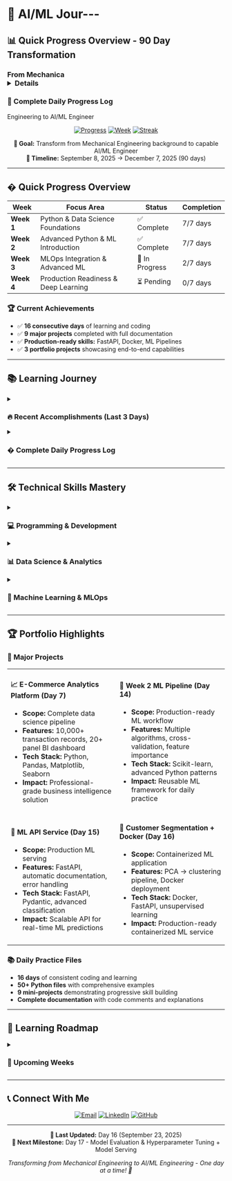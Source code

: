 # 🚀 AI/ML Jour---

## 📊 Quick Progress Overview - 90 Day Transformation
### From Mechanica<details>
<summary><h3>📖 Complete Daily Progress Log</h3></summary>Engineering to AI/ML Engineer

<div align="center">

[![Progress](https://img.shields.io/badge/Progress-16%2F90%20Days-brightgreen?style=for-the-badge)]()
[![Week](https://img.shields.io/badge/Current%20Week-Week%203-blue?style=for-the-badge)]()
[![Streak](https://img.shields.io/badge/Daily%20Streak-16%20Days-orange?style=for-the-badge)]()

**🎯 Goal:** Transform from Mechanical Engineering background to capable AI/ML Engineer  
**📅 Timeline:** September 8, 2025 → December 7, 2025 (90 days)

</div>

---

## � Quick Progress Overview

| Week | Focus Area | Status | Completion |
|------|------------|--------|------------|
| **Week 1** | Python & Data Science Foundations | ✅ Complete | 7/7 days |
| **Week 2** | Advanced Python & ML Introduction | ✅ Complete | 7/7 days |
| **Week 3** | MLOps Integration & Advanced ML | 🔄 In Progress | 2/7 days |
| **Week 4** | Production Readiness & Deep Learning | ⏳ Pending | 0/7 days |

### 🏆 Current Achievements
- ✅ **16 consecutive days** of learning and coding
- ✅ **9 major projects** completed with full documentation
- ✅ **Production-ready skills:** FastAPI, Docker, ML Pipelines
- ✅ **3 portfolio projects** showcasing end-to-end capabilities


---

## 📚 Learning Journey

<details>
<summary><h3>🔥 Recent Accomplishments (Last 3 Days)</h3></summary>

### Day 16 (September 23, 2025) ✅ *CLUSTERING + DIMENSIONALITY REDUCTION + DOCKER MASTERY*
**🎯 Focus:** Unsupervised Learning & Containerization
- **Clustering Algorithms:** K-Means, Hierarchical, DBSCAN, GMM
- **Dimensionality Reduction:** PCA, t-SNE 
- **Docker:** Containerization, FastAPI deployment
- **Projects:** [Clustering Analysis](Week_03/day_16_clustering_analysis.py) • [Dimensionality Reduction](Week_03/day_16_dimensionality_reduction.py) • [Customer Segmentation + Docker](Week_03/day_16_integration_mini_project.py)

### Day 15 (September 22, 2025) ✅ *ADVANCED CLASSIFICATION + API INTEGRATION*
**🎯 Focus:** Production ML Services
- **Algorithms:** SVM, KNN, Naive Bayes with advanced metrics
- **API Development:** FastAPI, Pydantic validation, error handling
- **Integration:** End-to-end classification pipeline with API deployment
- **Projects:** [Advanced Classification](Week_03/day_15_advanced_classification.py) • [ML API Service](Week_03/day_15_ml_api_service.py) • [Classification + API Integration](Week_03/day_15_integration_mini_project.py)

### Day 14 (September 21, 2025) ✅ *WEEK 2 PORTFOLIO PROJECT*
**🎯 Focus:** Integration & Best Practices
- **Portfolio Project:** [Week 2 ML Pipeline](Week_02/day_14_week2_simple_portfolio.py)
- **Advanced Python:** Decorators, generators in ML context
- **Complete Pipeline:** Preprocessing, training, evaluation, comparison
- **Easy Practice:** Single file demonstrating all Week 2 learning

</details>

<details>
<summary><h3>� Complete Daily Progress Log</h3></summary>
### Week 1 (September 8-14, 2025): Python & Data Science Foundations ✅

| Day | Topic | Key Skills | Projects |
|-----|-------|------------|----------|
| **Day 1** | Python Basics | Variables, I/O, operators | [Python Basics](week_01/day_01_basics.py) |
| **Day 2** | Control & Functions | Loops, functions, debugging | [Advanced Calculator](week_01/day_02_mini_project.py) |
| **Day 3** | OOP & Files | Classes, inheritance, file handling | [Library Management](week_01/day_03_mini_project.py) |
| **Day 4** | Data Structures | Lists, dicts, algorithms, Big O | [Smart Data Analysis](week_01/day_04_mini_project.py) |
| **Day 5** | NumPy & Pandas | Arrays, DataFrames, workflows | [Student Performance Analyzer](week_01/day_05_mini_project.py) |
| **Day 6** | Visualization | Matplotlib, Seaborn, BI dashboards | [Sales Analytics Dashboard](week_01/day_06_mini_project.py) |
| **Day 7** | **Portfolio Project** | **Complete Data Science Pipeline** | **[E-Commerce Analytics Platform](week_01/day_07_portfolio_project.py)** |

### Week 2 (September 15-21, 2025): Advanced Python & ML Introduction ✅

| Day | Topic | Key Skills | Projects |
|-----|-------|------------|----------|
| **Day 8** | Advanced Python | Decorators, generators, context managers | [Advanced Python for ML](week_02/day_08_advanced_python.py) |
| **Day 9** | ML Introduction | Supervised/unsupervised learning, scikit-learn | [ML Concept Mini Project](Week_02/day_09_ml_concept_mini_project.py) |
| **Day 10** | Scikit-learn Mastery | Pipelines, cross-validation, model selection | [ML Algorithm Comparison](Week_02/day_10_ml_algorithm_comparison.py) |
| **Day 11** | Data Preprocessing | Feature engineering, scaling, encoding | [Feature Engineering System](Week_02/day_11_feature_engineering_system/) |
| **Day 12** | Regression Mastery | Linear, logistic, regularization | [Regression Analysis System](Week_02/day_12_regression_analysis_system.py) |
| **Day 13** | Trees & Ensembles | Decision trees, Random Forest, boosting | [Trees and Ensembles System](Week_02/day_13_trees_and_ensembles/) |
| **Day 14** | **Portfolio Project** | **Complete ML Pipeline Integration** | **[Week 2 ML Pipeline](Week_02/day_14_week2_simple_portfolio.py)** |

### Week 3 (September 22-28, 2025): MLOps Integration & Advanced ML 🔄

| Day | Topic | Key Skills | Status |
|-----|-------|------------|--------|
| **Day 15** | Advanced Classification + API | SVM, KNN, FastAPI, production serving | ✅ Complete |
| **Day 16** | Clustering + Docker | K-Means, PCA, t-SNE, containerization | ✅ Complete |
| **Day 17** | Model Evaluation + Serving | Hyperparameter tuning, model serving | ⏳ Next |
| **Day 18** | Time Series + Streamlit | Time series analysis, web applications | ⏳ Pending |
| **Day 19** | MLOps Fundamentals | CI/CD for ML, version control | ⏳ Pending |
| **Day 20** | Deployment Strategies | Local vs Cloud, scaling | ⏳ Pending |
| **Day 21** | **Portfolio Project** | **Complete ML Pipeline + Docker** | ⏳ Pending |

</details>

---

## 🛠️ Technical Skills Mastery

<details>
<summary><h3>💻 Programming & Development</h3></summary>

| Skill Category | Proficiency | Technologies |
|----------------|-------------|--------------|
| **Python Fundamentals** | ✅ Expert | Variables, functions, OOP, file handling |
| **Advanced Python** | ✅ Expert | Decorators, generators, context managers |
| **Data Structures** | ✅ Expert | Lists, dicts, sets, algorithm complexity |
| **Version Control** | ✅ Proficient | Git, GitHub, daily commits |
| **Code Quality** | ✅ Expert | Clean code, documentation, best practices |

</details>

<details>
<summary><h3>📊 Data Science & Analytics</h3></summary>

| Skill Category | Proficiency | Technologies |
|----------------|-------------|--------------|
| **Numerical Computing** | ✅ Expert | NumPy arrays, mathematical operations |
| **Data Manipulation** | ✅ Expert | Pandas DataFrames, data cleaning |
| **Statistical Analysis** | ✅ Proficient | Descriptive stats, hypothesis testing |
| **Data Visualization** | ✅ Expert | Matplotlib, Seaborn, BI dashboards |
| **Data Preprocessing** | ✅ Expert | Scaling, encoding, feature engineering |

</details>

<details>
<summary><h3>🤖 Machine Learning & MLOps</h3></summary>

| Skill Category | Proficiency | Technologies |
|----------------|-------------|--------------|
| **Supervised Learning** | ✅ Expert | Classification, regression, ensemble methods |
| **Unsupervised Learning** | ✅ Expert | Clustering (K-Means, DBSCAN), PCA, t-SNE |
| **Model Evaluation** | ✅ Expert | Cross-validation, metrics, hyperparameter tuning |
| **ML Pipelines** | ✅ Expert | Scikit-learn pipelines, preprocessing workflows |
| **API Development** | ✅ Proficient | FastAPI, model serving, Pydantic validation |
| **Containerization** | ✅ Proficient | Docker, ML service deployment |
| **MLOps** | 🔄 Learning | CI/CD for ML, model monitoring |

</details>

---

## 🏆 Portfolio Highlights

### 🌟 Major Projects

<table>
<tr>
<td width="50%">

#### **📈 E-Commerce Analytics Platform** (Day 7)
- **Scope:** Complete data science pipeline
- **Features:** 10,000+ transaction records, 20+ panel BI dashboard
- **Tech Stack:** Python, Pandas, Matplotlib, Seaborn
- **Impact:** Professional-grade business intelligence solution

</td>
<td width="50%">

#### **🔧 Week 2 ML Pipeline** (Day 14)
- **Scope:** Production-ready ML workflow
- **Features:** Multiple algorithms, cross-validation, feature importance
- **Tech Stack:** Scikit-learn, advanced Python patterns
- **Impact:** Reusable ML framework for daily practice

</td>
</tr>
<tr>
<td width="50%">

#### **🚀 ML API Service** (Day 15)
- **Scope:** Production ML serving
- **Features:** FastAPI, automatic documentation, error handling
- **Tech Stack:** FastAPI, Pydantic, advanced classification
- **Impact:** Scalable API for real-time ML predictions

</td>
<td width="50%">

#### **🐳 Customer Segmentation + Docker** (Day 16)
- **Scope:** Containerized ML application
- **Features:** PCA → clustering pipeline, Docker deployment
- **Tech Stack:** Docker, FastAPI, unsupervised learning
- **Impact:** Production-ready containerized ML service

</td>
</tr>
</table>

### 📚 Daily Practice Files
- **16 days** of consistent coding and learning
- **50+ Python files** with comprehensive examples
- **9 mini-projects** demonstrating progressive skill building
- **Complete documentation** with code comments and explanations

---

## 🎯 Learning Roadmap

<details>
<summary><h3>📅 Upcoming Weeks</h3></summary>

### Week 4 (Days 22-28): Production Readiness & Deep Learning Intro
- [ ] Introduction to Deep Learning + Model Optimization (Day 22)
- [ ] Neural Networks + Quantization Techniques (Day 23)
- [ ] Computer Vision Basics + Local Deployment (Day 24)
- [ ] Hugging Face Ecosystem - Pre-trained Models (Day 25)
- [ ] Model Fine-tuning - Custom Adaptations (Day 26)
- [ ] Gradio Applications - Client Demos (Day 27)
- [ ] Month 1 Capstone: Production ML Application (Day 28)

### Week 5-6 (Days 29-42): Advanced MLOps & Model Serving
- [ ] Advanced Model Serving with FastAPI and Docker Compose
- [ ] Model Monitoring and drift detection
- [ ] A/B Testing for ML models  
- [ ] Model Versioning and experiment tracking
- [ ] Local AI Solutions for businesses
- [ ] Client-facing Applications development

### Week 7-12 (Days 43-84): Specialization & Business Focus
- [ ] Open-source Model Mastery (Llama, Mistral, etc.)
- [ ] Model Quantization and optimization
- [ ] Fine-tuning Workflows for business needs
- [ ] Enterprise ML deployment strategies
- [ ] Cloud platforms integration (AWS/Azure/GCP)
- [ ] Advanced projects and real-world applications

</details>

---

## 📞 Connect With Me

<div align="center">

[![Email](https://img.shields.io/badge/Email-work.ashwinshetty@gmail.com-red?style=for-the-badge&logo=gmail)](mailto:work.ashwinshetty@gmail.com)
[![LinkedIn](https://img.shields.io/badge/LinkedIn-Ashwin%20Shetty-blue?style=for-the-badge&logo=linkedin)](https://www.linkedin.com/in/ashwin-shetty-73437a244/)
[![GitHub](https://img.shields.io/badge/GitHub-aiml--journey--2025-black?style=for-the-badge&logo=github)](https://github.com/ashwin-aiml-engineer/aiml-journey-2025.git)

---

**🔄 Last Updated:** Day 16 (September 23, 2025)  
**🎯 Next Milestone:** Day 17 - Model Evaluation & Hyperparameter Tuning + Model Serving

*Transforming from Mechanical Engineering to AI/ML Engineering - One day at a time! 🚀*

</div>